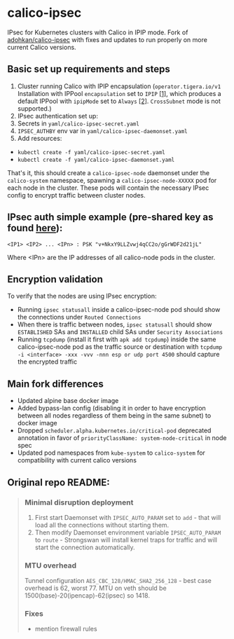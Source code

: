 # calico-ipsec
IPsec for Kubernetes clusters with Calico in IPIP mode. Fork of [adohkan/calico-ipsec](https://github.com/adohkan/calico-ipsec) with fixes and updates to run properly on more current Calico versions.

## Basic set up requirements and steps

1. Cluster running Calico with IPIP encapsulation (`operator.tigera.io/v1` Installation with IPPool `encapsulation` set to `IPIP` [[1]](https://docs.tigera.io/calico/latest/networking/configuring/vxlan-ipip#configure-default-ip-pools-at-install-time), which produces a default IPPool with `ipipMode` set to `Always` [[2]](https://docs.tigera.io/calico/latest/networking/configuring/vxlan-ipip#configure-ip-in-ip-encapsulation-for-all-inter-workload-traffic). `CrossSubnet` mode is not supported.)
2. IPsec authentication set up:
  1. Secrets in `yaml/calico-ipsec-secret.yaml`
  2. `IPSEC_AUTHBY` env var in `yaml/calico-ipsec-daemonset.yaml`
3. Add resources:
  - `kubectl create -f yaml/calico-ipsec-secret.yaml`
  - `kubectl create -f yaml/calico-ipsec-daemonset.yaml`

That's it, this should create a `calico-ipsec-node` daemonset under the `calico-system` namespace, spawning a `calico-ipsec-node-XXXXX` pod for each node in the cluster. These pods will contain the necessary IPsec config to encrypt traffic between cluster nodes.

## IPsec auth simple example (pre-shared key as found [here](https://wiki.strongswan.org/projects/1/wiki/IpsecSecrets)):
```
<IP1> <IP2> ... <IPn> : PSK "v+NkxY9LLZvwj4qCC2o/gGrWDF2d21jL"
``` 
Where \<IPn\> are the IP addresses of all calico-node pods in the cluster.

## Encryption validation

To verify that the nodes are using IPsec encryption:

- Running `ipsec statusall` inside a calico-ipsec-node pod should show the connections under `Routed Connections`
- When there is traffic between nodes, `ipsec statusall` should show `ESTABLISHED` SAs and `INSTALLED` child SAs under `Security Associations`
- Running `tcpdump` (install it first with `apk add tcpdump`) inside the same calico-ipsec-node pod as the traffic source or destination with `tcpdump -i <interface> -xxx -vvv -nnn esp or udp port 4500` should capture the encrypted traffic

## Main fork differences
- Updated alpine base docker image
- Added bypass-lan config (disabling it in order to have encryption between all nodes regardless of them being in the same subnet) to docker image
- Dropped `scheduler.alpha.kubernetes.io/critical-pod` deprecated annotation in favor of `priorityClassName: system-node-critical` in node spec
- Updated pod namespaces from `kube-system` to `calico-system` for compatibility with current calico versions

## Original repo README:
>### Minimal disruption deployment
>
>1. First start Daemonset with `IPSEC_AUTO_PARAM` set to `add` - that will load all the connections without starting them.
>2. Then modify Daemonset environment variable `IPSEC_AUTO_PARAM` to `route` - Strongswan will install kernel traps for traffic and will start the connection automatically.
>
>### MTU overhead
>
>Tunnel configuration `AES_CBC_128/HMAC_SHA2_256_128` - best case overhead is 62, worst 77. MTU on veth should be 1500(base)-20(ipencap)-62(ipsec) so 1418.
>
>### Fixes
>
>- mention firewall rules
